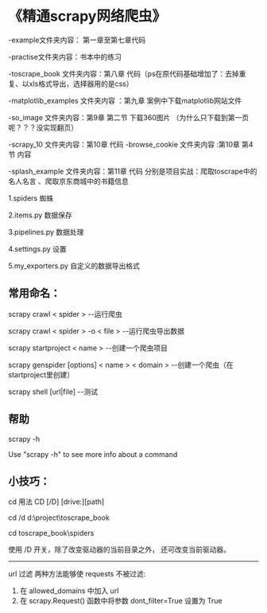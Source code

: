 # 《精通scrapy网络爬虫》 
  -example文件夹内容： 第一章至第七章代码 
  
  -practise文件夹内容：书本中的练习

  -toscrape_book 文件夹内容：第八章 代码（ps在原代码基础增加了：去掉重复、以xls格式导出，选择器用的是css）

  -matplotlib_examples 文件夹内容 ：第九章 案例中下载matplotlib网站文件

  -so_image 文件夹内容：第9章 第二节 下载360图片 （为什么只下载到第一页呢？？？没实现翻页）

  -scrapy_10 文件夹内容：第10章 代码
  -browse_cookie 文件夹内容 :第10章 第4节 内容
  
  -splash_example 文件夹内容：第11章 代码 分别是项目实战：爬取toscrape中的名人名言 、爬取京东商城中的书籍信息
  
  

1.spiders 蜘蛛

2.items.py 数据保存

3.pipelines.py 数据处理

4.settings.py 设置

5.my_exporters.py 自定义的数据导出格式


## 常用命名：

scrapy crawl < spider > --运行爬虫
  
scrapy crawl < spider > -o < file > --运行爬虫导出数据

scrapy startproject < name > --创建一个爬虫项目
  
scrapy genspider [options] < name >  < domain > --创建一个爬虫（在startproject里创建）

scrapy shell [url|file] --测试

## 帮助

scrapy -h

Use "scrapy <command> -h" to see more info about a command


## 小技巧：

cd 用法 CD [/D] [drive:][path]

cd /d d:\project\toscrape_book

cd toscrape_book\spiders

使用 /D 开关，除了改变驱动器的当前目录之外， 还可改变当前驱动器。

-----------------------
url 过滤
两种方法能够使 requests 不被过滤: 
1. 在 allowed_domains 中加入 url 
2. 在 scrapy.Request() 函数中将参数 dont_filter=True 设置为 True
